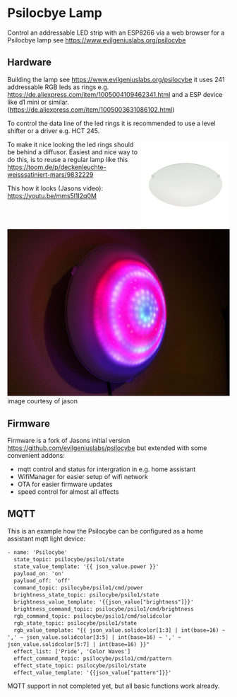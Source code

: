 Psilocbye Lamp
=========

Control an addressable LED strip with an ESP8266 via a web browser for a Psilocbye lamp see https://www.evilgeniuslabs.org/psilocybe

Hardware
--------

Building the lamp see https://www.evilgeniuslabs.org/psilocybe it uses 241 addressable RGB leds as rings e.g. https://de.aliexpress.com/item/1005004109462341.html and a ESP device like d1 mini or similar. (https://de.aliexpress.com/item/1005003631086102.html)

To control the data line of the led rings it is recommended to use a level shifter or a driver e.g. HCT 245.

<img src="./images/lamp.jpg" width="200" align="right">To make it nice looking the led rings should be behind a diffusor. Easiest and nice way to do this, is to reuse a regular lamp like this 
https://toom.de/p/deckenleuchte-weisssatiniert-mars/9832229 

This how it looks (Jasons video): https://youtu.be/mms5l1I2q0M

<img src="./images/psilo.jpg"> image courtesy of jason

Firmware
--------
Firmware is a fork of Jasons initial version https://github.com/evilgeniuslabs/psilocybe but extended with some convenient addons:

- mqtt control and status for intergration in e.g. home assistant
- WifiManager for easier setup of wifi network
- OTA for easier firmware updates
- speed control for almost all effects

MQTT 
------------
This is an example how the Psilocybe can be configured as a home assistant mqtt light device:
````
- name: 'Psilocybe'
  state_topic: psilocybe/psilo1/state
  state_value_template: '{{ json_value.power }}'
  payload_on: 'on'
  payload_off: 'off'
  command_topic: psilocybe/psilo1/cmd/power
  brightness_state_topic: psilocybe/psilo1/state
  brightness_value_template: '{{json_value["brightness"]}}'
  brightness_command_topic: psilocybe/psilo1/cmd/brightness
  rgb_command_topic: psilocybe/psilo1/cmd/solidcolor
  rgb_state_topic: psilocybe/psilo1/state
  rgb_value_template: "{{ json_value.solidcolor[1:3] | int(base=16) ~ ',' ~ json_value.solidcolor[3:5] | int(base=16) ~ ',' ~ json_value.solidcolor[5:7] | int(base=16) }}"
  effect_list: ['Pride', 'Color Waves']
  effect_command_topic: psilocybe/psilo1/cmd/pattern
  effect_state_topic: psilocybe/psilo1/state
  effect_value_template: '{{json_value["pattern"]}}'

````
MQTT support in not completed yet, but all basic functions work already.